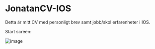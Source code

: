 # JonatanCV-IOS
Detta är  mitt CV med personligt brev samt jobb/skol erfarenheter i IOS.



Start screen:

![image](https://user-images.githubusercontent.com/81707573/113431987-e2144700-93dc-11eb-836c-4e7c2a372407.png)
